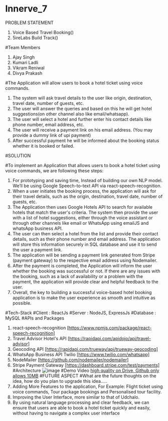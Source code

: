 # Innerve_7

PROBLEM STATEMENT
1. Voice Based Travel Booking()
2. 5ireLabs Build Track()

#Team Members 
1. Ajay Singh 
2. Kumari Ladli 
3. Vikram Reniwal
4. Divya Prakash 

#The Application will allow users to book a hotel ticket using voice commands.
1. The system will ask travel details to the user like origin, destination, travel date, number of guests, etc.
2. The user will answer the queries and based on this he will get hotel suggestions(on other channel also like email/whatsapp).
3. The user will select a hotel and further enter his contact details like phone number, email address, etc.
4. The user will receive a payment link on his email address. (You may provide a dummy link of upi payment)
5. After successful payment he will be informed about the booking status whether it is booked or failed.

#SOLUTION

#To implement an Application that allows users to book a hotel ticket using voice commands, we are following these steps:
1. For prototyping and saving time, Instead of building our own NLP model. We’ll be using Google Speech-to-text API via react-speech-recognition.
2. When a user initiates the booking process, the application will ask for their travel details, such as the origin, destination, travel date, number of guests, etc.
3. The Application then uses Google Hotels API to search for available hotels that match the user's criteria. The system then provide the user with a list of hotel suggestions, either through the voice assistant or through other channels like email or WhatsApp using emailJS and whatsApp business API.
4. The user can then select a hotel from the list and provide their contact details, such as their phone number and email address. The application will store this information securely in SQL database and use it to send the user a payment link.
5. The application will be sending a payment link generated from Stripe (payment gateway) to the respective email address using Nodemailer.
6. After the payment is completed, the Application will inform the user whether the booking was successful or not. If there are any issues with the booking, such as a lack of availability or a problem with the payment, the application will provide clear and helpful feedback to the user.
7. Overall, the key to building a successful voice-based hotel booking application is to make the user experience as smooth and intuitive as possible.

#Tech-Stack
#Client : ReactJs
#Server : NodeJS, ExpressJs
#Database : MySQL
#APIs and Packages
1. react-speech-recognition
[https://www.npmjs.com/package/react-speech-recognition]
2. Travel Advisor Hotel's API
[https://rapidapi.com/apidojo/api/travel-advisor]
3. Geocoding API
[https://rapidapi.com/trueway/api/trueway-geocoding]
4. WhatsApp Business API Twilio
[https://www.twilio.com/whatsapp]
5. NodeMailer
[https://github.com/nodemailer/nodemailer]
6. Stripe Payment Gateway
[https://dashboard.stripe.com/test/payments]
#Architecture
![image](https://user-images.githubusercontent.com/93976634/224277552-7d12ae9a-5763-4c58-888a-aeec4d98af11.png)
#Demo Video
[high quality on Drive, Github only allows 10MB]()
#FUTURE ASPECT
#What are the future thoughts on the idea, how do you plan to upgrade this idea…..
1. Adding More Features to the application, For Example: Flight ticket using voice commands, Tour package bookings and Personalised tour facility.
2. Improving the User Interface, more similar to that of Udchalo.
3. By using natural language processing and clear feedback, we can ensure that users are able to book a hotel ticket quickly and easily, without having to navigate a complex user interface

